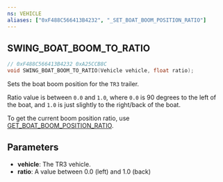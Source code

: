 ```yaml
---
ns: VEHICLE
aliases: ["0xF488C566413B4232", "_SET_BOAT_BOOM_POSITION_RATIO"]
---
```

## SWING_BOAT_BOOM_TO_RATIO

```c
// 0xF488C566413B4232 0xA25CCB8C
void SWING_BOAT_BOOM_TO_RATIO(Vehicle vehicle, float ratio);
```

Sets the boat boom position for the `TR3` trailer.

Ratio value is between `0.0` and `1.0`, where `0.0` is 90 degrees to the left of the boat, and `1.0` is just slightly to the right/back of the boat.

To get the current boom position ratio, use [GET_BOAT_BOOM_POSITION_RATIO](#_0x6636C535F6CC2725).

## Parameters
* **vehicle**: The TR3 vehicle.
* **ratio**: A value between 0.0 (left) and 1.0 (back)

